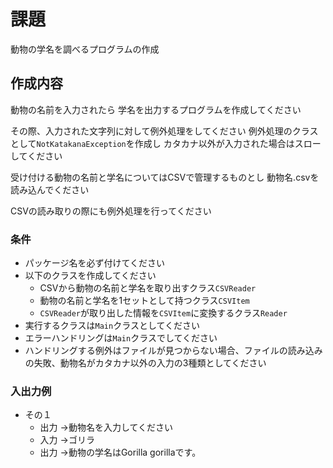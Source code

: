 
# 課題

動物の学名を調べるプログラムの作成

## 作成内容

動物の名前を入力されたら
学名を出力するプログラムを作成してください

その際、入力された文字列に対して例外処理をしてください
例外処理のクラスとして`NotKatakanaException`を作成し
カタカナ以外が入力された場合はスローしてください

受け付ける動物の名前と学名についてはCSVで管理するものとし
動物名.csvを読み込んでください

CSVの読み取りの際にも例外処理を行ってください


### 条件
* パッケージ名を必ず付けてください
* 以下のクラスを作成してください
  * CSVから動物の名前と学名を取り出すクラス`CSVReader`
  * 動物の名前と学名を1セットとして持つクラス`CSVItem`
  * `CSVReader`が取り出した情報を`CSVItem`に変換するクラス`Reader`
* 実行するクラスは`Main`クラスとしてください
* エラーハンドリングは`Main`クラスでしてください
* ハンドリングする例外はファイルが見つからない場合、ファイルの読み込みの失敗、動物名がカタカナ以外の入力の3種類としてください


### 入出力例

* その１
  * 出力 ->動物名を入力してください 
  * 入力 ->ゴリラ 
  * 出力 ->動物の学名はGorilla gorillaです。
